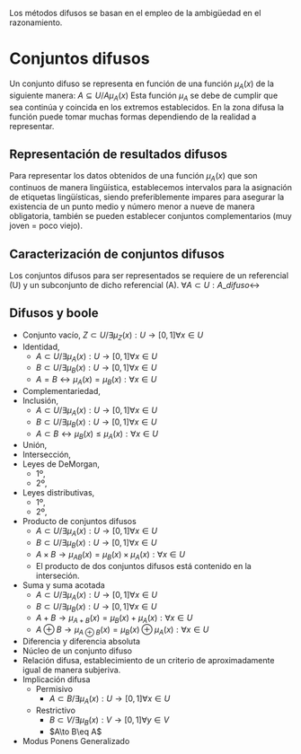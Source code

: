 Los métodos difusos se basan en el empleo de la ambigüedad en el razonamiento.
# Conjuntos difusos
Un conjunto difuso se representa en función de una función $\mu_A(x)$ de la siguiente manera:
$A \subseteq U / A \mu_A(x)$
Esta función $\mu_A$ se debe de cumplir que sea continúa y coincida en los extremos establecidos. En la zona difusa la función puede tomar muchas formas dependiendo de la realidad a representar.
## Representación de resultados difusos
Para representar los datos obtenidos de una función $\mu_A(x)$ que son continuos de manera lingüística, establecemos intervalos para la asignación de etiquetas lingüísticas, siendo preferiblemente impares para asegurar la existencia de un punto medio y número menor a nueve de manera obligatoria, también se pueden establecer conjuntos complementarios (muy joven = poco viejo).
## Caracterización de conjuntos difusos
Los conjuntos difusos para ser representados se requiere de un referencial (U) y un subconjunto de dicho referencial (A).
$\forall A \subset U:A\_difuso\leftrightarrow$
## Difusos y boole
- Conjunto vacío, $Z\subset U/\exists \mu_{Z} (x) : U\to [0,1]\forall x\in U$
- Identidad,
	- $A\subset U/\exists \mu_{A} (x) : U\to [0,1]\forall x\in U$
	- $B\subset U/\exists \mu_{B} (x) : U\to [0,1]\forall x\in U$
	- $A=B \leftrightarrow \mu_{A}(x)=\mu_{B}(x):\forall x\in U$
- Complementariedad,
- Inclusión,
	- $A\subset U/\exists \mu_{A} (x) : U\to [0,1]\forall x\in U$
	- $B\subset U/\exists \mu_{B} (x) : U\to [0,1]\forall x\in U$
	- $A\subset B \leftrightarrow \mu_{B}(x)\le\mu_{A}(x):\forall x\in U$
- Unión,
- Intersección, 
- Leyes de DeMorgan,
	- 1º,
	- 2º,
- Leyes distributivas,
	- 1º,
	- 2º,
- Producto de conjuntos difusos
	- $A\subset U/\exists \mu_{A} (x) : U\to [0,1]\forall x\in U$
	- $B\subset U/\exists \mu_{B} (x) : U\to [0,1]\forall x\in U$
	- $A\times B \to \mu_{AB}(x)=\mu_{B}(x)\times\mu_{A}(x):\forall x\in U$
	- El producto de dos conjuntos difusos está contenido en la interseción.
- Suma y suma acotada
	- $A\subset U/\exists \mu_{A} (x) : U\to [0,1]\forall x\in U$
	- $B\subset U/\exists \mu_{B} (x) : U\to [0,1]\forall x\in U$
	- $A+ B \to \mu_{A+B}(x)=\mu_{B}(x)+\mu_{A}(x):\forall x\in U$
	- $A\oplus B \to \mu_{A\oplus B}(x)=\mu_{B}(x)\oplus \mu_{A}(x):\forall x\in U$
- Diferencia y diferencia absoluta
- Núcleo de un conjunto difuso
- Relación difusa, establecimiento de un criterio de aproximadamente igual de manera subjeriva.
- Implicación difusa
	- Permisivo
		- $A\subset B/ \exists \mu_{A}(x):U\to [0,1]\forall x \in U$ 
	- Restrictivo
		- $B\subset V/ \exists \mu_{B}(x):V\to [0,1]\forall y \in V$
		- $A\to B\eq A$
- Modus Ponens Generalizado